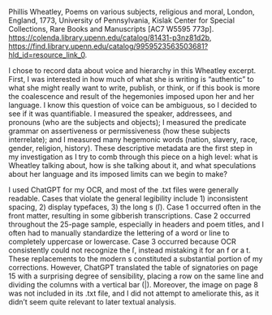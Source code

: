 Phillis Wheatley, Poems on various subjects, religious and moral, London, England, 1773, University of Pennsylvania, Kislak Center for Special Collections, Rare Books and Manuscripts [AC7 W5595 773p]. https://colenda.library.upenn.edu/catalog/81431-p3nz81d2b, https://find.library.upenn.edu/catalog/9959523563503681?hld_id=resource_link_0.


I chose to record data about voice and hierarchy in this Wheatley excerpt. First, I was interested in how much of what she is writing is “authentic” to what she might really want to write, publish, or think, or if this book is more the coalescence and result of the hegemonies imposed upon her and her language. I know this question of voice can be ambiguous, so I decided to see if it was quantifiable. I measured the speaker, addressees, and pronouns (who are the subjects and objects); I measured the predicate grammar on assertiveness or permissiveness (how these subjects interrelate); and I measured many hegemonic words (nation, slavery, race, gender, religion, history). These descriptive metadata are the first step in my investigation as I try to comb through this piece on a high level: what is Wheatley talking about, how is she talking about it, and what speculations about her language and its imposed limits can we begin to make?

I used ChatGPT for my OCR, and most of the .txt files were generally readable. Cases that violate the general legibility include 1) inconsistent spacing, 2) display typefaces, 3) the long s (ſ). Case 1 occurred often in the front matter, resulting in some gibberish transcriptions. Case 2 occurred throughout the 25-page sample, especially in headers and poem titles, and I often had to manually standardize the lettering of a word or line to completely uppercase or lowercase. Case 3 occurred because OCR consistently could not recognize the ſ, instead mistaking it for an f or a t. These replacements to the modern s constituted a substantial portion of my corrections. However, ChatGPT translated the table of signatories on page 15 with a surprising degree of sensibility, placing a row on the same line and dividing the columns with a vertical bar (|). Moreover, the image on page 8 was not included in its .txt file, and I did not attempt to ameliorate this, as it didn’t seem quite relevant to later textual analysis.
